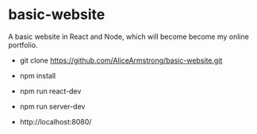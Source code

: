 # basic-website
A basic website in React and Node, which will become become my online portfolio.

- git clone https://github.com/AliceArmstrong/basic-website.git

- npm install

- npm run react-dev

- npm run server-dev

- http://localhost:8080/